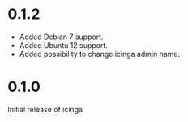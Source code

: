 # 0.1.2
* Added Debian 7 support.
* Added Ubuntu 12 support.
* Added possibility to change icinga admin name.

# 0.1.0

Initial release of icinga
